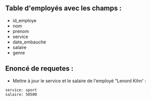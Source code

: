 ## Table d'employés avec les champs :

- id_employe
- nom
- prenom
- service
- date_embauche
- salaire
- genre

## Enoncé de requetes :

- Mettre à jour le service et le salaire de l'employé "Lenord Kihn' :
```
service: sport
salaire: 50500
```
